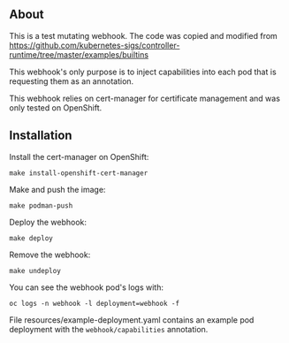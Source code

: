 ## About

This is a test mutating webhook. The code was copied and modified from
https://github.com/kubernetes-sigs/controller-runtime/tree/master/examples/builtins

This webhook's only purpose is to inject capabilities into each pod that is requesting them as an annotation.

This webhook relies on cert-manager for certificate management and was only tested on OpenShift.

## Installation

Install the cert-manager on OpenShift:
~~~
make install-openshift-cert-manager
~~~

Make and push the image:
~~~
make podman-push
~~~

Deploy the webhook:
~~~
make deploy
~~~

Remove the webhook:
~~~
make undeploy
~~~

You can see the webhook pod's logs with:
~~~
oc logs -n webhook -l deployment=webhook -f
~~~

File resources/example-deployment.yaml contains an example pod deployment with the `webhook/capabilities` annotation.
